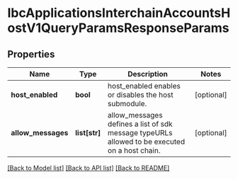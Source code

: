 # IbcApplicationsInterchainAccountsHostV1QueryParamsResponseParams

## Properties
Name | Type | Description | Notes
------------ | ------------- | ------------- | -------------
**host_enabled** | **bool** | host_enabled enables or disables the host submodule. | [optional] 
**allow_messages** | **list[str]** | allow_messages defines a list of sdk message typeURLs allowed to be executed on a host chain. | [optional] 

[[Back to Model list]](../README.md#documentation-for-models) [[Back to API list]](../README.md#documentation-for-api-endpoints) [[Back to README]](../README.md)

